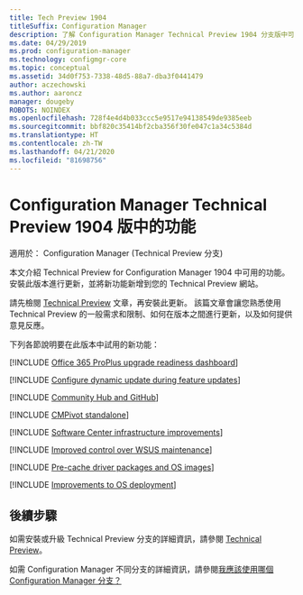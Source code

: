 ```yaml
---
title: Tech Preview 1904
titleSuffix: Configuration Manager
description: 了解 Configuration Manager Technical Preview 1904 分支版中可用的新功能。
ms.date: 04/29/2019
ms.prod: configuration-manager
ms.technology: configmgr-core
ms.topic: conceptual
ms.assetid: 34d0f753-7338-48d5-88a7-dba3f0441479
author: aczechowski
ms.author: aaroncz
manager: dougeby
ROBOTS: NOINDEX
ms.openlocfilehash: 728f4e4d4b033ccc5e9517e94138549de9385eeb
ms.sourcegitcommit: bbf820c35414bf2cba356f30fe047c1a34c5384d
ms.translationtype: HT
ms.contentlocale: zh-TW
ms.lasthandoff: 04/21/2020
ms.locfileid: "81698756"
---
```

# <a name="features-in-configuration-manager-technical-preview-version-1904"></a>Configuration Manager Technical Preview 1904 版中的功能

適用於：  Configuration Manager (Technical Preview 分支)

本文介紹 Technical Preview for Configuration Manager 1904 中可用的功能。 安裝此版本進行更新，並將新功能新增到您的 Technical Preview 網站。

請先檢閱 [Technical Preview](../technical-preview.md) 文章，再安裝此更新。 該篇文章會讓您熟悉使用 Technical Preview 的一般需求和限制、如何在版本之間進行更新，以及如何提供意見反應。

下列各節說明要在此版本中試用的新功能：

<!-- [!INCLUDE [Example feature name](includes/1903/1234567.md)] -->

[!INCLUDE [Office 365 ProPlus upgrade readiness dashboard](includes/1904/4021125.md)]

[!INCLUDE [Configure dynamic update during feature updates](includes/1904/4062619.md)]

[!INCLUDE [Community Hub and GitHub](includes/1904/3555935.md)]
<!-- 3555935,3555936 -->

[!INCLUDE [CMPivot standalone](includes/1904/3555890.md)]

[!INCLUDE [Software Center infrastructure improvements](includes/1904/3555950.md)]

[!INCLUDE [Improved control over WSUS maintenance](includes/1904/4110109.md)]

[!INCLUDE [Pre-cache driver packages and OS images](includes/1904/4224642.md)]

[!INCLUDE [Improvements to OS deployment](includes/1904/2839943.md)]
<!-- 2839943,4447680 -->


<!-- ## Known issues -->

<!-- [!INCLUDE [Client health dashboard](includes/1903/known-issue-health.md)] -->

## <a name="next-steps"></a>後續步驟

如需安裝或升級 Technical Preview 分支的詳細資訊，請參閱 [Technical Preview](../technical-preview.md)。

如需 Configuration Manager 不同分支的詳細資訊，請參閱[我應該使用哪個 Configuration Manager 分支？](../../understand/which-branch-should-i-use.md)
